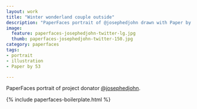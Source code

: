 ```yaml
---
layout: work
title: "Winter wonderland couple outside"
description: "PaperFaces portrait of @josephedjohn drawn with Paper by 53 on an iPad."
image: 
  feature: paperfaces-josephedjohn-twitter-lg.jpg
  thumb: paperfaces-josephedjohn-twitter-150.jpg
category: paperfaces
tags: 
- portrait
- illustration
- Paper by 53

---
```


PaperFaces portrait of project donator [@josephedjohn](http://twitter.com/josephedjohn).

{% include paperfaces-boilerplate.html %}